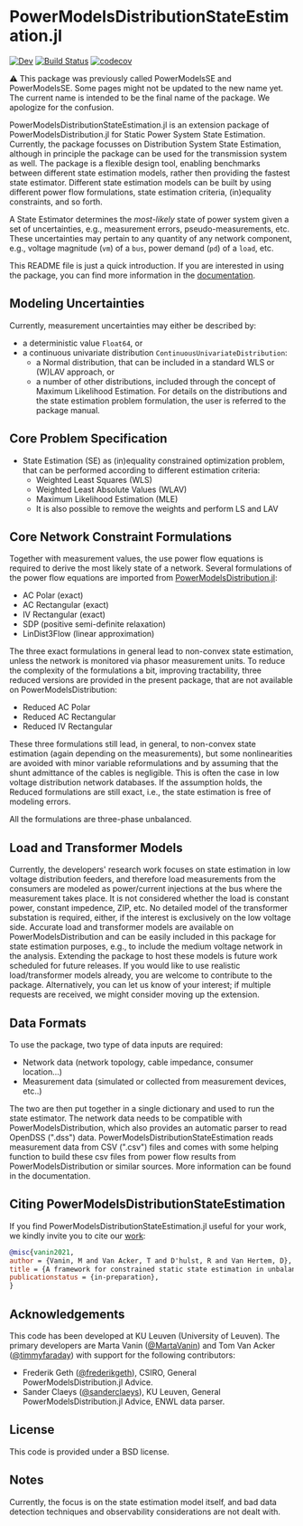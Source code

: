# PowerModelsDistributionStateEstimation.jl

[![Dev](https://img.shields.io/badge/docs-dev-blue.svg)](https://Electa-Git.github.io/PowerModelsDistributionStateEstimation.jl/dev)
[![Build Status](https://travis-ci.com/Electa-Git/PowerModelsStateEstimation.jl.svg?token=wBsNbd12XnPoP4bx78Cy&branch=master)](https://travis-ci.com/Electa-Git/PowerModelsDistributionStateEstimation.jl)
[![codecov](https://codecov.io/gh/Electa-Git/PowerModelsStateEstimation.jl/branch/master/graph/badge.svg?token=vATNv5wVsp)](https://codecov.io/gh/Electa-Git/PowerModelsDistributionStateEstimation.jl)

:warning: This package was previously called PowerModelsSE and PowerModelsSE. Some pages might not be updated to the new name yet. The current name is intended to be the final name of the package. We apologize for the confusion.

PowerModelsDistributionStateEstimation.jl is an extension package of PowerModelsDistribution.jl for Static Power System State Estimation. Currently, the package focusses on Distribution System State Estimation, although in principle the package can be used for the transmission system as well. The package is a flexible design tool, enabling benchmarks between different state estimation models, rather then providing the fastest state estimator. Different state estimation models can be built by using different power flow formulations, state estimation criteria, (in)equality constraints, and so forth.

A State Estimator determines the *most-likely* state of power system given a set of uncertainties, e.g., measurement errors,
pseudo-measurements, etc. These uncertainties may pertain to any quantity of any network component, e.g., voltage magnitude (`vm`) of a `bus`, power demand (`pd`) of a `load`, etc.

This README file is just a quick introduction. If you are interested in using the package, you can find more information in the [documentation](https://Electa-Git.github.io/PowerModelsDistributionStateEstimation.jl/dev/).

## Modeling Uncertainties

Currently, measurement uncertainties may either be described by:
- a deterministic value `Float64`, or
- a continuous univariate distribution `ContinuousUnivariateDistribution`:
    * a Normal distribution, that can be included in a standard WLS or (W)LAV approach, or
    * a number of other distributions, included through the concept of Maximum Likelihood Estimation.
For details on the distributions and the state estimation problem formulation, the user is referred to the package manual.

## Core Problem Specification

- State Estimation (SE) as (in)equality constrained optimization problem, that can be performed according to different estimation criteria:
    - Weighted Least Squares (WLS)
    - Weighted Least Absolute Values (WLAV)
    - Maximum Likelihood Estimation (MLE)
    - It is also possible to remove the weights and perform LS and LAV

## Core Network Constraint Formulations

Together with measurement values, the use power flow equations is required to derive the most likely state of a network.
Several formulations of the power flow equations are imported from [PowerModelsDistribution.jl](https://github.com/lanl-ansi/PowerModelsDistribution.jl):
- AC Polar (exact)
- AC Rectangular (exact)
- IV Rectangular (exact)
- SDP (positive semi-definite relaxation)
- LinDist3Flow (linear approximation)

The three exact formulations in general lead to non-convex state estimation, unless the network is monitored via phasor measurement units. To reduce the complexity of the formulations a bit, improving tractability, three reduced versions are provided in the present package, that are not available on PowerModelsDistribution:

- Reduced AC Polar
- Reduced AC Rectangular
- Reduced IV Rectangular

These three formulations still lead, in general, to non-convex state estimation (again depending on the measurements), but some nonlinearities are avoided with minor variable reformulations and by assuming that the shunt admittance of the cables is negligible. This is often the case in low voltage distribution network databases. If the assumption holds, the Reduced formulations are still exact, i.e., the state estimation is free of modeling errors.

All the formulations are three-phase unbalanced.

## Load and Transformer Models

Currently, the developers' research work focuses on state estimation in low voltage distribution feeders, and therefore load measurements from the consumers are modeled as power/current injections at the bus where the measurement takes place. It is not considered whether the load is constant power, constant impedence, ZIP, etc.
No detailed model of the transformer substation is required, either, if the interest is exclusively on the low voltage side.
Accurate load and transformer models are available on PowerModelsDistribution and can be easily included in this package for state estimation purposes, e.g., to include the medium voltage network in the analysis. Extending the package to host these models is future work scheduled for future releases. If you would like to use realistic load/transformer models already, you are welcome to contribute to the package. Alternatively, you can let us know of your interest; if multiple requests are received, we might consider moving up the extension.

## Data Formats

To use the package, two type of data inputs are required:
- Network data (network topology, cable impedance, consumer location...)
- Measurement data (simulated or collected from measurement devices, etc..)

The two are then put together in a single dictionary and used to run the state estimator.
The network data needs to be compatible with PowerModelsDistribution, which also provides an automatic parser to read OpenDSS (".dss") data.
PowerModelsDistributionStateEstimation reads measurement data from CSV (".csv") files and comes with some helping function to build these csv files from power flow results from PowerModelsDistribution or similar sources.
More information can be found in the documentation.

## Citing PowerModelsDistributionStateEstimation

If you find PowerModelsDistributionStateEstimation.jl useful for your work, we kindly invite you to cite our [work](https://lirias.kuleuven.be/handle/123456789/662982):

```bibtex
@misc{vanin2021,
author = {Vanin, M and Van Acker, T and D'hulst, R and Van Hertem, D},
title = {A framework for constrained static state estimation in unbalanced distribution networks},
publicationstatus = {in-preparation},
}

```

## Acknowledgements

This code has been developed at KU Leuven (University of Leuven). The primary
developers are Marta Vanin ([@MartaVanin](https://github.com/MartaVanin)) and Tom Van Acker ([@timmyfaraday](https://github.com/timmyfaraday)) with support for
the following contributors:

- Frederik Geth ([@frederikgeth](https://github.com/frederikgeth)), CSIRO, General PowerModelsDistribution.jl Advice.
- Sander Claeys ([@sanderclaeys](https://github.com/sanderclaeys)), KU Leuven, General PowerModelsDistribution.jl Advice, ENWL data parser.

## License

This code is provided under a BSD license.

## Notes

Currently, the focus is on the state estimation model itself, and bad data detection techniques and observability considerations are not dealt with.
